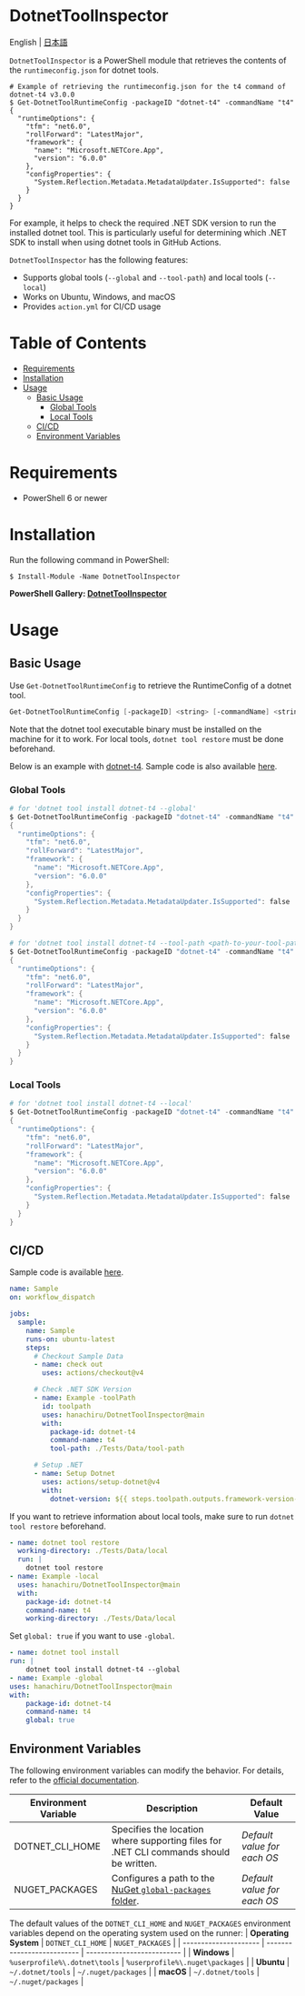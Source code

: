 # DotnetToolInspector

English | [日本語](README_JP.md)

`DotnetToolInspector` is a PowerShell module that retrieves the contents of the `runtimeconfig.json` for dotnet tools.

```shell
# Example of retrieving the runtimeconfig.json for the t4 command of dotnet-t4 v3.0.0
$ Get-DotnetToolRuntimeConfig -packageID "dotnet-t4" -commandName "t4"
{
  "runtimeOptions": {
    "tfm": "net6.0",
    "rollForward": "LatestMajor",
    "framework": {
      "name": "Microsoft.NETCore.App",
      "version": "6.0.0"
    },
    "configProperties": {
      "System.Reflection.Metadata.MetadataUpdater.IsSupported": false
    }
  }
}
```

For example, it helps to check the required .NET SDK version to run the installed dotnet tool. This is particularly useful for determining which .NET SDK to install when using dotnet tools in GitHub Actions.

`DotnetToolInspector` has the following features:

- Supports global tools (`--global` and `--tool-path`) and local tools (`--local`)
- Works on Ubuntu, Windows, and macOS
- Provides `action.yml` for CI/CD usage

# Table of Contents

- [Requirements](#requirements)
- [Installation](#installation)
- [Usage](#usage)
  - [Basic Usage](#basic-usage)
    - [Global Tools](#global-tools)
    - [Local Tools](#local-tools)
  - [CI/CD](#cicd)
  - [Environment Variables](#environment-variables)

# Requirements

- PowerShell 6 or newer

# Installation

Run the following command in PowerShell:

```shell
$ Install-Module -Name DotnetToolInspector
```

**PowerShell Gallery: [DotnetToolInspector](https://www.powershellgallery.com/packages/DotnetToolInspector)**

# Usage

## Basic Usage

Use `Get-DotnetToolRuntimeConfig` to retrieve the RuntimeConfig of a dotnet tool.

```powershell
Get-DotnetToolRuntimeConfig [-packageID] <string> [-commandName] <string> [[-toolPath] <string>] [-global] [-local] [<CommonParameters>]
```

Note that the dotnet tool executable binary must be installed on the machine for it to work. For local tools, `dotnet tool restore` must be done beforehand.

Below is an example with [dotnet-t4](https://www.nuget.org/packages/dotnet-t4#readme-body-tab). Sample code is also available [here](.github/workflows/sample2.yml).

### Global Tools

```powershell
# for 'dotnet tool install dotnet-t4 --global'
$ Get-DotnetToolRuntimeConfig -packageID "dotnet-t4" -commandName "t4" -global
{
  "runtimeOptions": {
    "tfm": "net6.0",
    "rollForward": "LatestMajor",
    "framework": {
      "name": "Microsoft.NETCore.App",
      "version": "6.0.0"
    },
    "configProperties": {
      "System.Reflection.Metadata.MetadataUpdater.IsSupported": false
    }
  }
}

# for 'dotnet tool install dotnet-t4 --tool-path <path-to-your-tool-path>'
$ Get-DotnetToolRuntimeConfig -packageID "dotnet-t4" -commandName "t4" -toolPath "path\to\your\tool-path"
{
  "runtimeOptions": {
    "tfm": "net6.0",
    "rollForward": "LatestMajor",
    "framework": {
      "name": "Microsoft.NETCore.App",
      "version": "6.0.0"
    },
    "configProperties": {
      "System.Reflection.Metadata.MetadataUpdater.IsSupported": false
    }
  }
}
```

### Local Tools

```powershell
# for 'dotnet tool install dotnet-t4 --local'
$ Get-DotnetToolRuntimeConfig -packageID "dotnet-t4" -commandName "t4"
{
  "runtimeOptions": {
    "tfm": "net6.0",
    "rollForward": "LatestMajor",
    "framework": {
      "name": "Microsoft.NETCore.App",
      "version": "6.0.0"
    },
    "configProperties": {
      "System.Reflection.Metadata.MetadataUpdater.IsSupported": false
    }
  }
}
```

## CI/CD

Sample code is available [here](.github/workflows/sample.yml).

```yaml
name: Sample
on: workflow_dispatch

jobs:
  sample:
    name: Sample
    runs-on: ubuntu-latest
    steps:
      # Checkout Sample Data
      - name: check out
        uses: actions/checkout@v4

      # Check .NET SDK Version
      - name: Example -toolPath
        id: toolpath
        uses: hanachiru/DotnetToolInspector@main
        with:
          package-id: dotnet-t4
          command-name: t4
          tool-path: ./Tests/Data/tool-path

      # Setup .NET
      - name: Setup Dotnet
        uses: actions/setup-dotnet@v4
        with:
          dotnet-version: ${{ steps.toolpath.outputs.framework-version-major }}
```

If you want to retrieve information about local tools, make sure to run `dotnet tool restore` beforehand.

```yml
- name: dotnet tool restore
  working-directory: ./Tests/Data/local
  run: |
    dotnet tool restore
- name: Example -local
  uses: hanachiru/DotnetToolInspector@main
  with:
    package-id: dotnet-t4
    command-name: t4
    working-directory: ./Tests/Data/local
```

Set `global: true` if you want to use `-global`.

```yml
- name: dotnet tool install
run: |
    dotnet tool install dotnet-t4 --global
- name: Example -global
uses: hanachiru/DotnetToolInspector@main
with:
    package-id: dotnet-t4
    command-name: t4
    global: true
```

## Environment Variables

The following environment variables can modify the behavior. For details, refer to the [official documentation](https://learn.microsoft.com/en-us/dotnet/core/tools/dotnet-environment-variables).

| **Environment Variable** | **Description**                                                                                                                                               | **Default Value**           |
| ------------------------ | ------------------------------------------------------------------------------------------------------------------------------------------------------------- | --------------------------- |
| DOTNET_CLI_HOME          | Specifies the location where supporting files for .NET CLI commands should be written.                                                                        | _Default value for each OS_ |
| NUGET_PACKAGES           | Configures a path to the [NuGet `global-packages` folder](https://learn.microsoft.com/nuget/consume-packages/managing-the-global-packages-and-cache-folders). | _Default value for each OS_ |

The default values of the `DOTNET_CLI_HOME` and `NUGET_PACKAGES` environment variables depend on the operating system used on the runner:
| **Operating System** | `DOTNET_CLI_HOME` | `NUGET_PACKAGES` |
| --------------------- | -------------------------- | -------------------------- |
| **Windows** | `%userprofile%\.dotnet\tools` | `%userprofile%\.nuget\packages` |
| **Ubuntu** | `~/.dotnet/tools` | `~/.nuget/packages` |
| **macOS** | `~/.dotnet/tools` | `~/.nuget/packages` |
